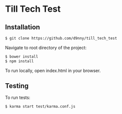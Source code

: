 Till Tech Test
==================
Installation
------------
```sh
$ git clone https://github.com/d9nny/till_tech_test
```
Navigate to root directory of the project:
```sh
$ bower install 
$ npm install
```
To run locally, open index.html in your browser.

Testing
-------

To run tests:
```sh
$ karma start test/karma.conf.js
```
